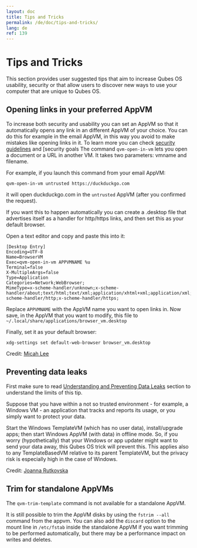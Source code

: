 ```yaml
---
layout: doc
title: Tips and Tricks
permalink: /de/doc/tips-and-tricks/
lang: de
ref: 139
---
```


Tips and Tricks
===============
This section provides user suggested tips that aim to increase Qubes OS usability, security or that allow users to discover new ways to use your computer that are unique to Qubes OS.

Opening links in your preferred AppVM
-------------------------------------
To increase both security and usability you can set an AppVM so that it automatically opens any link in an different AppVM of your choice. You can do this for example in the email AppVM, in this way you avoid to make mistakes like opening links in it. To learn more you can check [security guidelines](/de/doc/security-guidelines/) and [security goals
The command `qvm-open-in-vm` lets you open a document or a URL in another VM. It takes two parameters: vmname and filename.

For example, if you launch this command from your email AppVM:

`qvm-open-in-vm untrusted https://duckduckgo.com`

it will open duckduckgo.com in the `untrusted` AppVM (after you confirmed the request).

If you want this to happen automatically you can create a .desktop file that advertises itself as a handler for http/https links, and then set this as your default browser.

Open a text editor and copy and paste this into it:

    [Desktop Entry]
    Encoding=UTF-8
    Name=BrowserVM
    Exec=qvm-open-in-vm APPVMNAME %u
    Terminal=false
    X-MultipleArgs=false
    Type=Application
    Categories=Network;WebBrowser;
    MimeType=x-scheme-handler/unknown;x-scheme-handler/about;text/html;text/xml;application/xhtml+xml;application/xml;application/vnd.mozilla.xul+xml;application/rss+xml;application/rdf+xml;image/gif;image/jpeg;image/png;x-scheme-handler/http;x-scheme-handler/https;

Replace `APPVMNAME` with the AppVM name you want to open links in. Now save, in the AppVM that you want to modify, this file to `~/.local/share/applications/browser_vm.desktop`

Finally, set it as your default browser:

`xdg-settings set default-web-browser browser_vm.desktop`

Credit: [Micah Lee](https://micahflee.com/2016/06/qubes-tip-opening-links-in-your-preferred-appvm/)

Preventing data leaks
---------------------
First make sure to read [Understanding and Preventing Data Leaks](/de/doc/data-leaks/) section to understand the limits of this tip.

Suppose that you have within a not so trusted environment - for example, a Windows VM - an application that tracks and reports its usage, or you simply want to protect your data.

Start the Windows TemplateVM (which has no user data), install/upgrade apps; then start Windows AppVM (with data) in offline mode. So, if you worry (hypothetically) that your Windows or app updater might want to send your data away, this Qubes OS trick will prevent this.
This applies also to any TemplateBasedVM relative to its parent TemplateVM, but the privacy risk is especially high in the case of Windows.

Credit: [Joanna Rutkovska](https://twitter.com/rootkovska/status/832571372085850112)


Trim for standalone AppVMs
---------------------
The `qvm-trim-template` command is not available for a standalone AppVM.

It is still possible to trim the AppVM disks by using the `fstrim --all` command from the appvm.
You can also add the `discard` option to the mount line in `/etc/fstab` inside the standalone AppVM if you want trimming to be performed automatically, but there may be a performance impact on writes and deletes.
